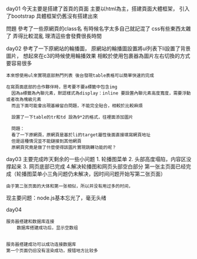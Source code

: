 day01
    今天主要是搭建了首頁的頁面
    主要以html為主，搭建頁面大體框架，
    引入了bootstrap
    具體框架仍舊沒有搭建出來

問題
    參考了一些原網頁的class名 有時候名字太多自己就記混了
    css有些東西太雜了  弄得比較混亂  理清這些會發費很長時間

day02
    參考了一下原網站的輪播圖，
    原網站的輪播圖設置將ul列表下li設置了背景圖片，
    想起來在c3的時候使用輪播效果
    相較於使用包裹器為圖片左右切換的方式要容易很多

    本來想使用ul來實現底部熱門列表 後台發現table表格可以簡單快速的完成

    在寫頁面底部的合作夥伴時，思考要不要a標籤中包含img
      因為a標籤為內聯元素，默認樣式為display：inline 要設置內聯元素高度寬度，需要浮動或者改為塊級元素
      而且下面可能會出現基線留白問題，不能完全貼合，相較於比較麻煩

      設置了一下table的tr和td 設為9*2的格式，往裡面添加圖片

      問題：
      看了一下原網頁，原網頁是基於li的target屬性後面直接填寫網頁地址
      但是這種情況並不能鏈接到其他網頁
      原網頁究竟是做了什麼使得該圖片實現跳轉功能的呢？


day03
    主要完成昨天剩余的一些小问题
    1. 轮播图菜单
    2. 头部高度塌陷，内容区没撑起来
    3. 网页底部已完成
    4.解决轮播图和网页头部空白部分
    第一张主页面已经完成（轮播图菜单小三角问题仍未解决，因时间问题开始写第二张页面）
    
    由于第二张页面的大体和第一张相似，所以并没有用过多的时间，
   
   现主要问题：node.js基本忘光了，毫无头绪
    

    
day04
   
    服务器搭建和数据库连接
        数据库搭建成功后，显示空数组
        
    
    服务器搭建成功可以成功连接数据库
    第一个页面仍旧没有渲染成功，报错地方比较多

  
    